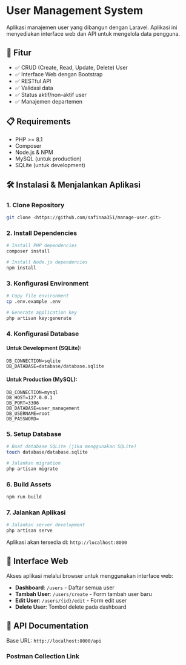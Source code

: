 # User Management System

Aplikasi manajemen user yang dibangun dengan Laravel. Aplikasi ini menyediakan interface web dan API untuk mengelola data pengguna.

## 🚀 Fitur

- ✅ CRUD (Create, Read, Update, Delete) User
- ✅ Interface Web dengan Bootstrap
- ✅ RESTful API
- ✅ Validasi data
- ✅ Status aktif/non-aktif user
- ✅ Manajemen departemen

## 📋 Requirements

- PHP >= 8.1
- Composer
- Node.js & NPM
- MySQL (untuk production)
- SQLite (untuk development)

## 🛠 Instalasi & Menjalankan Aplikasi

### 1. Clone Repository
```bash
git clone <https://github.com/safinaa351/manage-user.git>
```

### 2. Install Dependencies
```bash
# Install PHP dependencies
composer install

# Install Node.js dependencies
npm install
```

### 3. Konfigurasi Environment
```bash
# Copy file environment
cp .env.example .env

# Generate application key
php artisan key:generate
```

### 4. Konfigurasi Database

#### Untuk Development (SQLite):
```env
DB_CONNECTION=sqlite
DB_DATABASE=database/database.sqlite
```

#### Untuk Production (MySQL):
```env
DB_CONNECTION=mysql
DB_HOST=127.0.0.1
DB_PORT=3306
DB_DATABASE=user_management
DB_USERNAME=root
DB_PASSWORD=
```

### 5. Setup Database
```bash
# Buat database SQLite (jika menggunakan SQLite)
touch database/database.sqlite

# Jalankan migration
php artisan migrate
```

### 6. Build Assets
```bash
npm run build
```

### 7. Jalankan Aplikasi
```bash
# Jalankan server development
php artisan serve
```

Aplikasi akan tersedia di: `http://localhost:8000`

## 📱 Interface Web

Akses aplikasi melalui browser untuk menggunakan interface web:

- **Dashboard**: `/users` - Daftar semua user
- **Tambah User**: `/users/create` - Form tambah user baru
- **Edit User**: `/users/{id}/edit` - Form edit user
- **Delete User**: Tombol delete pada dashboard

## 🔌 API Documentation

Base URL: `http://localhost:8000/api`

### Postman Collection Link
